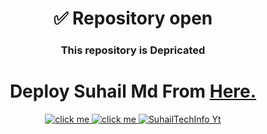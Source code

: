

 <h1 align="center">✅ Repository open </h1> 
 <h3 align="center">This repository is Depricated</h3> 
<h1 align="center"> Deploy Suhail Md From  <a href="https://github.com/SuhailTechInfo/Suhail-Md" > Here. </a>  </h1>
<p align="center">
    <a aria-label="Suhail_Md" href="https://github.com/SuhailTechInfo/Suhail-Md" target="_blank">
    <img alt="click me" src="https://img.shields.io/badge/click me Suhail_md here-8A2BE2" target="_blank" />
    </a>
    <a aria-label="Suhail Ser" href="https://wa.me/923184474176" target="_blank">
    <img alt="click me" src="https://img.shields.io/badge/Suhail's Whatsapp-77A2BE3" target="_blank" />
    </a>
  <a aria-label="Suhail_Md is free to use" href="https://youtube.com/@suhailtechinfo" target="_blank">
    <img alt="SuhailTechInfo Yt" src="https://img.shields.io/youtube/channel/subscribers/UCU071AMRqcd5mfTdCgJFwPg" target="_blank" />
  </a>
</p>

